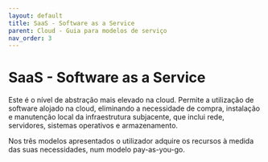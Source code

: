 ```yaml
---
layout: default
title: SaaS - Software as a Service
parent: Cloud - Guia para modelos de serviço
nav_order: 3
---
```


# SaaS - Software as a Service

Este é o nível de abstração mais elevado na cloud. Permite a utilização de software alojado na cloud, eliminando a necessidade de compra, instalação e manutenção local da infraestrutura subjacente, que inclui rede, servidores, sistemas operativos e armazenamento.

Nos três modelos apresentados o utilizador adquire os recursos à medida das suas necessidades, num modelo pay-as-you-go.
